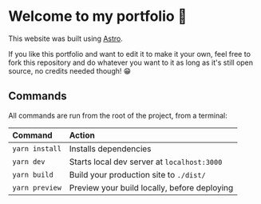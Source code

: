 # Welcome to my portfolio 🤯

This website was built using [Astro](astro.build).

If you like this portfolio and want to edit it to make it your own, feel free to fork this repository and do whatever you want to it as long as it's still open source, no credits needed though! 😁

## Commands

All commands are run from the root of the project, from a terminal:

| Command        | Action                                       |
| :------------- | :------------------------------------------- |
| `yarn install` | Installs dependencies                        |
| `yarn dev`     | Starts local dev server at `localhost:3000`  |
| `yarn build`   | Build your production site to `./dist/`      |
| `yarn preview` | Preview your build locally, before deploying |
